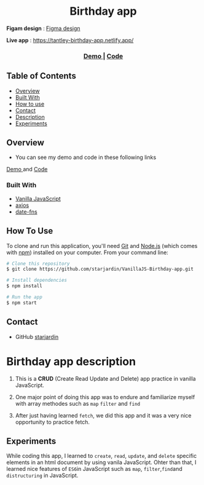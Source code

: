 <h1 align="center">Birthday app</h1>

**Figam design** : <a href="https://www.figma.com/file/bb1Mie5R3mUhR77PtGG8bJ/Birthday-App?node-id=0%3A1">Figma design</a>

**Live app** : https://tantley-birthday-app.netlify.app/

<div align="center">
  <h3>
    <a href="https://tantley-birthday-app.netlify.app/">
      Demo
    </a>
    <span> | </span>
    <a href="https://github.com/starjardin/birthday-app">
      Code
    </a>
  </h3>
</div>

<!-- TABLE OF CONTENTS -->

## Table of Contents

-   [Overview](#overview)
-   [Built With](#built-with)
-   [How to use](#how-to-use)
-   [Contact](#contact)
-   [Description](#Birthday-app-description)
-   [Experiments](#experiments)

<!-- OVERVIEW -->

## Overview

-   You can see my demo and code in these following links 
  <a href="https://tantley-birthday-app.netlify.app/">
    Demo
  </a> and 
  <a href="https://github.com/starjardin/birthday-app">
      Code
  </a>

### Built With

-   [Vanilla JavaScript](https://developer.mozilla.org/en-US/docs/Web/JavaScript)
-   [axios](https://www.npmjs.com/package/axios)
-   [date-fns](date-fns.orog)

## How To Use

To clone and run this application, you'll need [Git](https://git-scm.com) and [Node.js](https://nodejs.org/en/download/) (which comes with [npm](http://npmjs.com)) installed on your computer. From your command line:

```bash
# Clone this repository
$ git clone https://github.com/starjardin/VanillaJS-Birthday-app.git

# Install dependencies
$ npm install

# Run the app
$ npm start
```
## Contact

-   GitHub [starjardin](https://github.com/your-starjardin)

# Birthday app description

1. This is a **CRUD** (Create Read Update and Delete) app practice in vanilla JavaScript.

1. One major point of doing this app was to endure and familiarize myself with array methodes such as `map` `filter` and `find`

1. After just having learned `fetch`, we did this app and it was a very nice opportunity to practice fetch.


## Experiments

While coding this app, I learned to `create`, `read`, `update`, and `delete` specific elements in an html document by using vanila JavaScript. Ohter than that, I learned nice features of `ES6`in JavaScript such as `map`, `filter`,`find`and `distructuring` in JavaScript.
